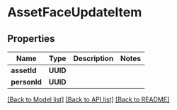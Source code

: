 # AssetFaceUpdateItem

## Properties
Name | Type | Description | Notes
------------ | ------------- | ------------- | -------------
**assetId** | **UUID** |  | 
**personId** | **UUID** |  | 

[[Back to Model list]](../README.md#documentation-for-models) [[Back to API list]](../README.md#documentation-for-api-endpoints) [[Back to README]](../README.md)


